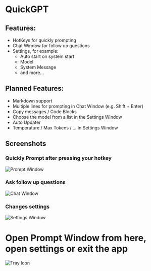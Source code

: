 # QuickGPT

## Features:
- HotKeys for quickly prompting
- Chat Window for follow up questions
- Settings, for example:
  - Auto start on system start
  - Model
  - System Message
  - and more...

## Planned Features:
- Markdown support
- Multiple lines for prompting in Chat Window (e.g. Shift + Enter)
- Copy messages / Code Blocks
- Choose the model from a list in the Settings Window
- Auto Updater
- Temperature / Max Tokens / ... in Settings Window

## Screenshots
### Quickly Prompt after pressing your hotkey
![Prompt Window](https://github.com/user-attachments/assets/42b4dbb3-5508-4622-9ce1-a73ce1c7ef33)
### Ask follow up questions
![Chat Window](https://github.com/user-attachments/assets/0ef29ea4-e796-456d-a26c-807faed2eb86)
### Changes settings
![Settings Window](https://github.com/user-attachments/assets/e4fb76a4-e34f-4b2d-a0f8-6351d1318d0e)
# Open Prompt Window from here, open settings or exit the app
![Tray Icon](https://github.com/user-attachments/assets/16d28e86-0f23-460e-8f57-3b9a55700dee)

